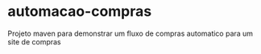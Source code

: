# automacao-compras
Projeto maven para demonstrar um fluxo de compras automatico para um site de compras
